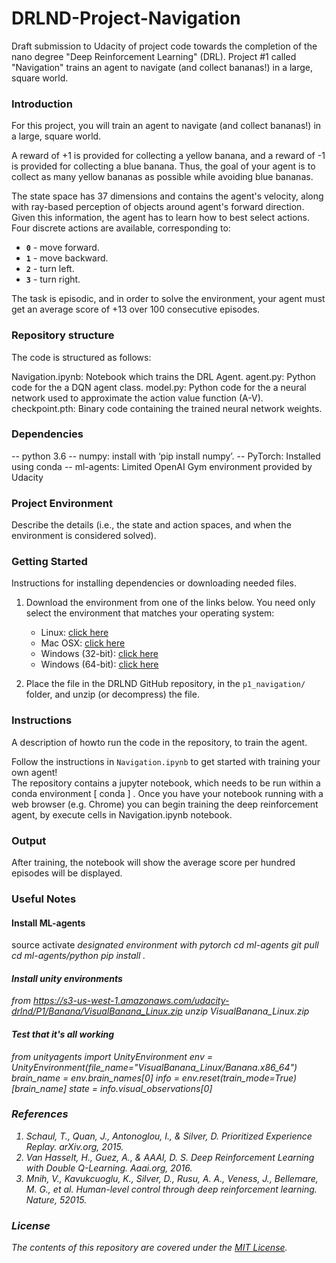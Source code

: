 # DRLND-Project-Navigation

Draft submission to Udacity of project code towards the completion of the nano degree "Deep Reinforcement Learning" (DRL). Project #1 called "Navigation" trains an agent to navigate (and collect bananas!) in a large, square world.

### Introduction

For this project, you will train an agent to navigate (and collect bananas!) in a large, square world.  

A reward of +1 is provided for collecting a yellow banana, and a reward of -1 is provided for collecting a blue banana.  Thus, the goal of your agent is to collect as many yellow bananas as possible while avoiding blue bananas.  

The state space has 37 dimensions and contains the agent's velocity, along with ray-based perception of objects around agent's forward direction.  Given this information, the agent has to learn how to best select actions.  Four discrete actions are available, corresponding to:
- **`0`** - move forward.
- **`1`** - move backward.
- **`2`** - turn left.
- **`3`** - turn right.

The task is episodic, and in order to solve the environment, your agent must get an average score of +13 over 100 consecutive episodes.

### Repository structure

The code is structured as follows:

Navigation.ipynb: Notebook which trains the DRL Agent. 
agent.py: Python code for the a DQN agent class.
model.py: Python code for the a neural network used to approximate the action value function (A-V).
checkpoint.pth: Binary code containing the trained neural network weights.

### Dependencies

-- python 3.6
-- numpy: install with ‘pip install numpy’.
-- PyTorch: Installed using conda
-- ml-agents: Limited OpenAI Gym environment provided by Udacity

### Project Environment 

Describe the details (i.e., the state and action spaces, and when the environment is considered solved).

### Getting Started

Instructions for installing dependencies or downloading needed files.

1. Download the environment from one of the links below.  You need only select the environment that matches your operating system:
    - Linux: [click here](https://s3-us-west-1.amazonaws.com/udacity-drlnd/P1/Banana/Banana_Linux.zip)
    - Mac OSX: [click here](https://s3-us-west-1.amazonaws.com/udacity-drlnd/P1/Banana/Banana.app.zip)
    - Windows (32-bit): [click here](https://s3-us-west-1.amazonaws.com/udacity-drlnd/P1/Banana/Banana_Windows_x86.zip)
    - Windows (64-bit): [click here](https://s3-us-west-1.amazonaws.com/udacity-drlnd/P1/Banana/Banana_Windows_x86_64.zip)

2. Place the file in the DRLND GitHub repository, in the `p1_navigation/` folder, and unzip (or decompress) the file. 

### Instructions

A description of howto run the code in the repository, to train the agent. 

Follow the instructions in `Navigation.ipynb` to get started with training your own agent!  
The repository contains a jupyter notebook, which needs to be run within a conda environment [ conda ] . Once you have your notebook running with a web browser (e.g. Chrome) you can begin training the deep reinforcement agent, by execute cells in Navigation.ipynb notebook. 

### Output

After training, the notebook will show the average score per hundred episodes will be displayed.

### Useful Notes

#### Install ML-agents
source activate <i>designated environment with pytorch<i>
cd ml-agents
git pull
cd ml-agents/python
pip install .

#### Install unity environments
from https://s3-us-west-1.amazonaws.com/udacity-drlnd/P1/Banana/VisualBanana_Linux.zip
unzip VisualBanana_Linux.zip

#### Test that it's all working
from unityagents import UnityEnvironment
env = UnityEnvironment(file_name="VisualBanana_Linux/Banana.x86_64")
brain_name = env.brain_names[0]
info = env.reset(train_mode=True)[brain_name]
state = info.visual_observations[0]

### References
1. Schaul, T., Quan, J., Antonoglou, I., & Silver, D. *Prioritized Experience Replay*. arXiv.org, 2015.
2. Van Hasselt, H., Guez, A., & AAAI, D. S. *Deep Reinforcement Learning with Double Q-Learning*. Aaai.org, 2016.
3. Mnih, V., Kavukcuoglu, K., Silver, D., Rusu, A. A., Veness, J., Bellemare, M. G., et al. *Human-level control through deep reinforcement learning*. Nature, 52015.

### License
The contents of this repository are covered under the [MIT License](LICENSE).


